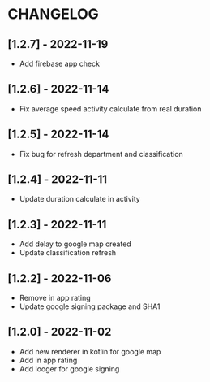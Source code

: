 # CHANGELOG

## [1.2.7] - 2022-11-19

-   Add firebase app check

## [1.2.6] - 2022-11-14

-   Fix average speed activity calculate from real duration

## [1.2.5] - 2022-11-14

-   Fix bug for refresh department and classification

## [1.2.4] - 2022-11-11

-   Update duration calculate in activity

## [1.2.3] - 2022-11-11

-   Add delay to google map created
-   Update classification refresh

## [1.2.2] - 2022-11-06

-   Remove in app rating
-   Update google signing package and SHA1

## [1.2.0] - 2022-11-02

-   Add new renderer in kotlin for google map
-   Add in app rating
-   Add looger for google signing
